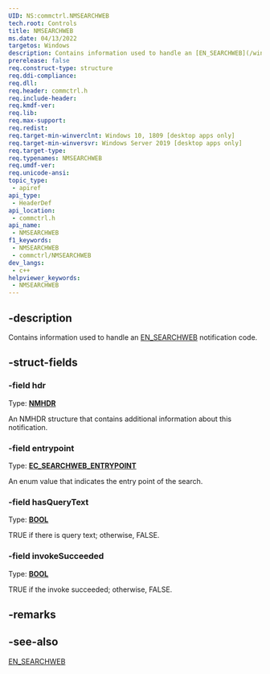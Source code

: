 ```yaml
---
UID: NS:commctrl.NMSEARCHWEB
tech.root: Controls
title: NMSEARCHWEB
ms.date: 04/13/2022
targetos: Windows
description: Contains information used to handle an [EN_SEARCHWEB](/windows/win32/controls/en-searchweb) notification code.
prerelease: false
req.construct-type: structure
req.ddi-compliance: 
req.dll: 
req.header: commctrl.h
req.include-header: 
req.kmdf-ver: 
req.lib: 
req.max-support: 
req.redist: 
req.target-min-winverclnt: Windows 10, 1809 [desktop apps only]
req.target-min-winversvr: Windows Server 2019 [desktop apps only]
req.target-type: 
req.typenames: NMSEARCHWEB
req.umdf-ver: 
req.unicode-ansi: 
topic_type:
 - apiref
api_type:
 - HeaderDef
api_location:
 - commctrl.h
api_name:
 - NMSEARCHWEB
f1_keywords:
 - NMSEARCHWEB
 - commctrl/NMSEARCHWEB
dev_langs:
 - c++
helpviewer_keywords:
 - NMSEARCHWEB
---
```


## -description

Contains information used to handle an [EN_SEARCHWEB](/windows/win32/controls/en-searchweb) notification code.

## -struct-fields

### -field hdr

Type: **[NMHDR](/windows/win32/api/winuser/ns-winuser-nmhdr)**

An NMHDR structure that contains additional information about this notification.

### -field entrypoint

Type: **[EC_SEARCHWEB_ENTRYPOINT](ne-commctrl-ec_searchweb_entrypoint.md)**

An enum value that indicates the entry point of the search.

### -field hasQueryText

Type: **[BOOL](/windows/desktop/winprog/windows-data-types)**

TRUE if there is query text; otherwise, FALSE.

### -field invokeSucceeded

Type: **[BOOL](/windows/desktop/winprog/windows-data-types)**

TRUE if the invoke succeeded; otherwise, FALSE.

## -remarks

## -see-also

[EN_SEARCHWEB](/windows/win32/controls/en-searchweb)
